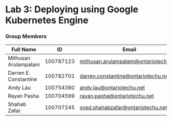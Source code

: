 # Lab 3: Deploying using Google Kubernetes Engine

### Group Members
| Full Name | ID | Email|
| --- | --- | ---|
Mithusan Arulampalam | 100787123 | mithusan.arulampalam@ontariotechu.net
Darren E. Constantine | 100782701 | darren.constantine@ontariotechu.net
Andy Lau | 100754380 | andy.lau@ontariotechu.net
Rayan Pasha | 100704599 | rayan.pasha@ontariotechu.net
Shahab Zafar | 100707245 | syed.shahabzafar@ontariotechu.net
